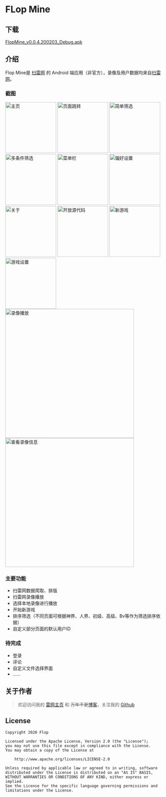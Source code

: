 # FLop Mine

## 下载
[FlopMine_v0.0.4.200203_Debug.apk](https://flop.coding.net/p/Raw/d/Raw/git/raw/master/FlopMine/APK/Debug/FlopMine_v0.0.4.200203_Debug.apk)

## 介绍
Flop Mine是 [扫雷网](http://www.saolei.wang/Main/Index.asp) 的 Android 端应用（非官方），录像及用户数据均来自[扫雷网](http://www.saolei.wang/Main/Index.asp)。

### 截图
[<img alt="主页" src="https://flop.coding.net/p/Raw/d/Raw/git/raw/master/FlopMine/Screenshot/home.png" width=160>](https://flop.coding.net/p/Raw/d/Raw/git/raw/master/FlopMine/Screenshot/home.png)
[<img alt="页面跳转" src="https://flop.coding.net/p/Raw/d/Raw/git/raw/master/FlopMine/Screenshot/page_skip.png" width=160>](https://flop.coding.net/p/Raw/d/Raw/git/raw/master/FlopMine/Screenshot/page_skip.png)
[<img alt="简单筛选" src="https://flop.coding.net/p/Raw/d/Raw/git/raw/master/FlopMine/Screenshot/filter_simple.png" width=160>](https://flop.coding.net/p/Raw/d/Raw/git/raw/master/FlopMine/Screenshot/filter_simple.png)
[<img alt="多条件筛选" src="https://flop.coding.net/p/Raw/d/Raw/git/raw/master/FlopMine/Screenshot/filter_complex.png" width=160>](https://flop.coding.net/p/Raw/d/Raw/git/raw/master/FlopMine/Screenshot/filter_complex.png)
[<img alt="菜单栏" src="https://flop.coding.net/p/Raw/d/Raw/git/raw/master/FlopMine/Screenshot/drawer.png" width=160>](https://flop.coding.net/p/Raw/d/Raw/git/raw/master/FlopMine/Screenshot/drawer.png)
[<img alt="偏好设置" src="https://flop.coding.net/p/Raw/d/Raw/git/raw/master/FlopMine/Screenshot/settings.png" width=160>](https://flop.coding.net/p/Raw/d/Raw/git/raw/master/FlopMine/Screenshot/settings.png)
[<img alt="关于" src="https://flop.coding.net/p/Raw/d/Raw/git/raw/master/FlopMine/Screenshot/about.png" width=160>](https://flop.coding.net/p/Raw/d/Raw/git/raw/master/FlopMine/Screenshot/about.png)
[<img alt="开放源代码" src="https://flop.coding.net/p/Raw/d/Raw/git/raw/master/FlopMine/Screenshot/open_source.png" width=160>](https://flop.coding.net/p/Raw/d/Raw/git/raw/master/FlopMine/Screenshot/open_source.png)
[<img alt="新游戏" src="https://flop.coding.net/p/Raw/d/Raw/git/raw/master/FlopMine/Screenshot/new_game.png" width=160>](https://flop.coding.net/p/Raw/d/Raw/git/raw/master/FlopMine/Screenshot/new_game.png)
[<img alt="游戏设置" src="https://flop.coding.net/p/Raw/d/Raw/git/raw/master/FlopMine/Screenshot/new_game_settings.png" width=160>](https://flop.coding.net/p/Raw/d/Raw/git/raw/master/FlopMine/Screenshot/new_game_settings.png)
[<img alt="录像播放" src="https://flop.coding.net/p/Raw/d/Raw/git/raw/master/FlopMine/Screenshot/video_play.jpg" width=405>](https://flop.coding.net/p/Raw/d/Raw/git/raw/master/FlopMine/Screenshot/video_play.jpg)
[<img alt="查看录像信息" src="https://flop.coding.net/p/Raw/d/Raw/git/raw/master/FlopMine/Screenshot/video_info.jpg" width=405>](https://flop.coding.net/p/Raw/d/Raw/git/raw/master/FlopMine/Screenshot/video_info.jpg)

### 主要功能

* 扫雷网数据爬取、排版
* 扫雷网录像播放
* 选择本地录像进行播放
* 开始新游戏
* 排序筛选（不同页面可根据神界、人界、初级、高级、Bv等作为筛选排序依据）
* 自定义部分页面的默认用户ID

### 待完成
* 登录
* 评论
* 自定义文件选择界面
* ......

## 关于作者
> 欢迎访问我的 [雷网主页](http://www.saolei.wang/Player/Index.asp?Id=14512) 和 ~~万年不更~~[博客](https://hgraceb.github.io/)，关注我的 [Github](https://github.com/hgraceb/)

## License

    Copyright 2020 Flop
    
    Licensed under the Apache License, Version 2.0 (the "License");
    you may not use this file except in compliance with the License.
    You may obtain a copy of the License at
    
        http://www.apache.org/licenses/LICENSE-2.0
    
    Unless required by applicable law or agreed to in writing, software
    distributed under the License is distributed on an "AS IS" BASIS,
    WITHOUT WARRANTIES OR CONDITIONS OF ANY KIND, either express or implied.
    See the License for the specific language governing permissions and
    limitations under the License.
